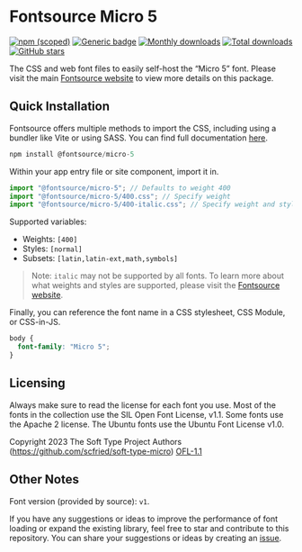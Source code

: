 # Fontsource Micro 5

[![npm (scoped)](https://img.shields.io/npm/v/@fontsource/micro-5?color=brightgreen)](https://www.npmjs.com/package/@fontsource/micro-5) [![Generic badge](https://img.shields.io/badge/fontsource-passing-brightgreen)](https://github.com/fontsource/fontsource) [![Monthly downloads](https://badgen.net/npm/dm/@fontsource/micro-5)](https://github.com/fontsource/fontsource) [![Total downloads](https://badgen.net/npm/dt/@fontsource/micro-5)](https://github.com/fontsource/fontsource) [![GitHub stars](https://img.shields.io/github/stars/fontsource/fontsource.svg?style=social&label=Star)](https://github.com/fontsource/fontsource/stargazers)

The CSS and web font files to easily self-host the “Micro 5” font. Please visit the main [Fontsource website](https://fontsource.org/fonts/micro-5) to view more details on this package.

## Quick Installation

Fontsource offers multiple methods to import the CSS, including using a bundler like Vite or using SASS. You can find full documentation [here](https://fontsource.org/docs/getting-started/introduction).

```javascript
npm install @fontsource/micro-5
```

Within your app entry file or site component, import it in.

```javascript
import "@fontsource/micro-5"; // Defaults to weight 400
import "@fontsource/micro-5/400.css"; // Specify weight
import "@fontsource/micro-5/400-italic.css"; // Specify weight and style
```

Supported variables:
- Weights: `[400]`
- Styles: `[normal]`
- Subsets: `[latin,latin-ext,math,symbols]`

> Note: `italic` may not be supported by all fonts. To learn more about what weights and styles are supported, please visit the [Fontsource website](https://fontsource.org/fonts/micro-5).

Finally, you can reference the font name in a CSS stylesheet, CSS Module, or CSS-in-JS.

```css
body {
  font-family: "Micro 5";
}
```

## Licensing
Always make sure to read the license for each font you use. Most of the fonts in the collection use the SIL Open Font License, v1.1. Some fonts use the Apache 2 license. The Ubuntu fonts use the Ubuntu Font License v1.0.

Copyright 2023 The Soft Type Project Authors (https://github.com/scfried/soft-type-micro)
[OFL-1.1](http://scripts.sil.org/OFL)

## Other Notes
Font version (provided by source): `v1`.

If you have any suggestions or ideas to improve the performance of font loading or expand the existing library, feel free to star and contribute to this repository. You can share your suggestions or ideas by creating an [issue](https://github.com/fontsource/fontsource/issues).